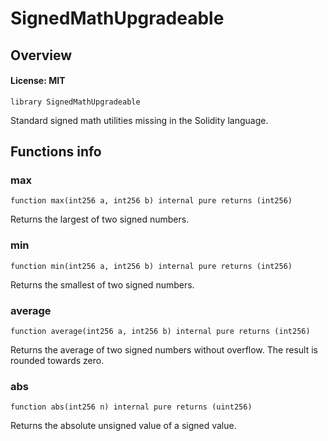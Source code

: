 # SignedMathUpgradeable

## Overview

#### License: MIT

```solidity
library SignedMathUpgradeable
```

Standard signed math utilities missing in the Solidity language.
## Functions info

### max

```solidity
function max(int256 a, int256 b) internal pure returns (int256)
```

Returns the largest of two signed numbers.
### min

```solidity
function min(int256 a, int256 b) internal pure returns (int256)
```

Returns the smallest of two signed numbers.
### average

```solidity
function average(int256 a, int256 b) internal pure returns (int256)
```

Returns the average of two signed numbers without overflow.
The result is rounded towards zero.
### abs

```solidity
function abs(int256 n) internal pure returns (uint256)
```

Returns the absolute unsigned value of a signed value.